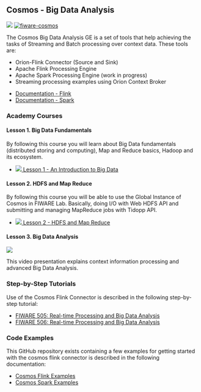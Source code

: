 <hr class="core" style="display:none"/>
<h2>Cosmos - Big Data Analysis</h2>

[![](https://nexus.lab.fiware.org/repository/raw/public/badges/chapters/processing.svg)](https://github.com/FIWARE/catalogue/blob/master/processing/README.md)
[![fiware-cosmos](https://nexus.lab.fiware.org/repository/raw/public/badges/stackoverflow/cosmos.svg)](https://stackoverflow.com/questions/tagged/fiware-cosmos)

The Cosmos Big Data Analysis GE is a set of tools that help achieving the tasks of Streaming and Batch processing over
context data. These tools are:

-   Orion-Flink Connector (Source and Sink)
-   Apache Flink Processing Engine
-   Apache Spark Processing Engine (work in progress)
-   Streaming processing examples using Orion Context Broker

<span/>

-   [Documentation - Flink](https://fiware-cosmos-flink.readthedocs.io)
-   [Documentation - Spark](https://fiware-cosmos-spark.readthedocs.io)

<h3>Academy Courses</h3>

<h4>Lesson 1. Big Data Fundamentals</h4>

By following this course you will learn about Big Data fundamentals (distributed storing and computing), Map and Reduce
basics, Hadoop and its ecosystem.

-   <a href="https://fiware-ops.github.io/docs.academy/cosmos/cosmos1.pdf">![](https://fiware-ops.github.io/docs.academy/img/pdf.png)
    Lesson 1 - An Introduction to Big Data</a>

<h4>Lesson 2. HDFS and Map Reduce</h4>

By following this course you will be able to use the Global Instance of Cosmos in FIWARE Lab. Basically, doing I/O with
Web HDFS API and submitting and managing MapReduce jobs with Tidopp API.

-   <a href="https://fiware-ops.github.io/docs.academy/cosmos/cosmos2.pdf">![](https://fiware-ops.github.io/docs.academy/img/pdf.png)
    Lesson 2 - HDFS and Map Reduce</a>

<h4>Lesson 3. Big Data Analysis</h4>

[![](https://img.youtube.com/vi/mdmeeuL4bTM/0.jpg)](https://www.youtube.com/watch?v=mdmeeuL4bTM "Introduction")

This video presentation explains context information processing and advanced Big Data Analysis.

<h3>Step-by-Step Tutorials</h3>

Use of the Cosmos Flink Connector is described in the following step-by-step tutorial:

-   [FIWARE 505: Real-time Processing and Big Data Analysis](https://fiware-tutorials.readthedocs.io/en/latest/big-data-flink.html)
-   [FIWARE 506: Real-time Processing and Big Data Analysis](https://fiware-tutorials.readthedocs.io/en/latest/big-data-spark.html)



<h3>Code Examples</h3>

This GitHub repository exists containing a few examples for getting started with the cosmos flink connector is described
in the following documentation:

-   [Cosmos Flink Examples](https://fiware-cosmos-flink-examples.readthedocs.io)
-   [Cosmos Spark Examples](https://github.com/ging/fiware-cosmos-orion-spark-connector-examples/)
